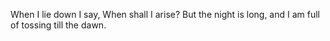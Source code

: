 When I lie down I say, When shall I arise? But the night is long, and I am full of tossing till the dawn.
